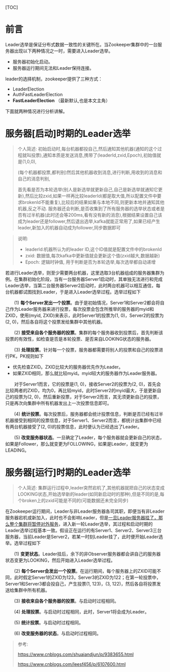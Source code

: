 [TOC]
# 前言
Leader选举是保证分布式数据一致性的关键所在。当Zookeeper集群中的一台服务器出现以下两种情况之一时，需要进入Leader选举。
-   服务器初始化启动。
-   服务器运行期间无法和Leader保持连接。

leader的选择机制，zookeeper提供了三种方式：

-   LeaderElection  
-   AuthFastLeaderElection
-   **FastLeaderElection** （最新默认,也是本文主角）

下面就两种情况进行分析讲解。

# 服务器[启动]时期的Leader选举
> 个人简述: 初始启动时,每台机器都投自己,然后通知其他机器(通知的这个过程就叫投票),通知本质是发送消息,携带了(leaderId,zxid,Epoch),初始值就是(1,0,0),   
>
> (每个机器都投票,都判别)然后其他机器收到消息,进行判断,用收到的消息和自己的消息判别,  
>
> 首先看是否为本轮选举(别人是新选举就更新自己,自己是新选举就通知它更新),然后比较zxid,如果一样再比较leaderId(都是取大值,所以配置文件中要求brokenId不能重复),比较后的结果如果与本地不同,则更新本地并通知其他机器,反之不动.
> 服务器还会判断,是否收集到了所有服务器的选举状态或者是否有过半机器(此时还会等200ms,看有没有新的消息),根据结果设置自己该成为leader还是follower,然后退出选举,kafka就能正常用了,如果已经产生leader,新加入的机器自动成为follower,同步数据即可

> 说明: 
>-   leaderId:机器所认为的leader ID,这个ID值就是配置文件中的brokenId
>-   zxid: 数据值,每次kafka中更新值就会更新这个值(zxid越大,数据越新)
>-   Epoch: 逻辑时钟值, 用于判断是否为本轮选举,每次选举都自动递增

若进行Leader选举，则至少需要两台机器，这里选取3台机器组成的服务器集群为例。在集群初始化阶段，当有一台服务器Server1启动时，其单独无法进行和完成Leader选举，当第二台服务器Server2启动时，此时两台机器可以相互通信，每台机器都试图找到Leader，于是进入Leader选举过程。选举过程如下

　　(1) **每个Server发出一个投票**。由于是初始情况，Server1和Server2都会将自己作为Leader服务器来进行投票，每次投票会包含所推举的服务器的myid和ZXID，使用(myid, ZXID)来表示，此时Server1的投票为(1, 0)，Server2的投票为(2, 0)，然后各自将这个投票发给集群中其他机器。

　　(2) **接受来自各个服务器的投票**。集群的每个服务器收到投票后，首先判断该投票的有效性，如检查是否是本轮投票、是否来自LOOKING状态的服务器。

　　(3) **处理投票**。针对每一个投票，服务器都需要将别人的投票和自己的投票进行PK，PK规则如下
-   优先检查ZXID。ZXID比较大的服务器优先作为Leader。
-   如果ZXID相同，那么就比较myid。myid较大的服务器作为Leader服务器。

　　对于Server1而言，它的投票是(1, 0)，接收Server2的投票为(2, 0)，首先会比较两者的ZXID，均为0，再比较myid，此时Server2的myid最大，于是更新自己的投票为(2, 0)，然后重新投票，对于Server2而言，其无须更新自己的投票，只是再次向集群中所有机器发出上一次投票信息即可。

　　(4) **统计投票**。每次投票后，服务器都会统计投票信息，判断是否已经有过半机器接受到相同的投票信息，对于Server1、Server2而言，都统计出集群中已经有两台机器接受了(2, 0)的投票信息，此时便认为已经选出了Leader。

　　(5) **改变服务器状态**。一旦确定了Leader，每个服务器就会更新自己的状态，如果是Follower，那么就变更为FOLLOWING，如果是Leader，就变更为LEADING。

# 服务器[运行]时期的Leader选举
> 个人简述: 集群运行过程中,leader突然宕机了,其他机器就把自己的状态变成LOOKING状态,开始选举新的leader(如同新启动时的那种),但是不同的是,每个broken上的zxid可能是不同的(可能数据还未完全同步)

在Zookeeper运行期间，Leader与非Leader服务器各司其职，即便当有非Leader服务器宕机或新加入，此时也不会影响Leader，但是<u>一旦Leader服务器挂了，那么整个集群将暂停对外服务</u>，进入新一轮Leader选举，其过程和启动时期的Leader选举过程基本一致。假设正在运行的有Server1、Server2、Server3三台服务器，当前Leader是Server2，若某一时刻Leader挂了，此时便开始Leader选举。选举过程如下

　　(1) **变更状态**。Leader挂后，余下的非Observer服务器都会讲自己的服务器状态变更为LOOKING，然后开始进入Leader选举过程。

　　(2) **每个Server会发出一个投票**。在运行期间，每个服务器上的ZXID可能不同，此时假定Server1的ZXID为123，Server3的ZXID为122；在第一轮投票中，Server1和Server3都会投自己，产生投票(1, 123)，(3, 122)，然后各自将投票发送给集群中所有机器。

　　(3) **接收来自各个服务器的投票**。与启动时过程相同。

　　(4) **处理投票**。与启动时过程相同，此时，Server1将会成为Leader。

　　(5) **统计投票**。与启动时过程相同。

　　(6) **改变服务器的状态**。与启动时过程相同。

> 参考:   
>
> https://www.cnblogs.com/shuaiandjun/p/9383655.html
>
> https://www.cnblogs.com/leesf456/p/6107600.html

